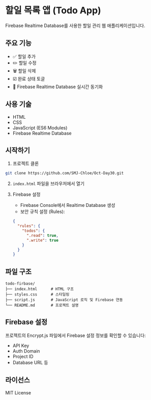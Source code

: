 # 할일 목록 앱 (Todo App)

Firebase Realtime Database를 사용한 할일 관리 웹 애플리케이션입니다.

## 주요 기능

- ✅ 할일 추가
- ✏️ 할일 수정
- 🗑️ 할일 삭제
- ☑️ 완료 상태 토글
- 💾 Firebase Realtime Database 실시간 동기화

## 사용 기술

- HTML
- CSS
- JavaScript (ES6 Modules)
- Firebase Realtime Database

## 시작하기

1. 프로젝트 클론
```bash
git clone https://github.com/SMJ-Chloe/Oct-Day30.git
```

2. `index.html` 파일을 브라우저에서 열기

3. Firebase 설정
   - Firebase Console에서 Realtime Database 생성
   - 보안 규칙 설정 (Rules):
   ```json
   {
     "rules": {
       "todos": {
         ".read": true,
         ".write": true
       }
     }
   }
   ```

## 파일 구조

```
todo-firbase/
├── index.html      # HTML 구조
├── styles.css      # 스타일링
├── script.js       # JavaScript 로직 및 Firebase 연동
└── README.md       # 프로젝트 설명
```

## Firebase 설정

프로젝트의 Encrypt.js 파일에서 Firebase 설정 정보를 확인할 수 있습니다:
- API Key
- Auth Domain
- Project ID
- Database URL 등

## 라이선스

MIT License


